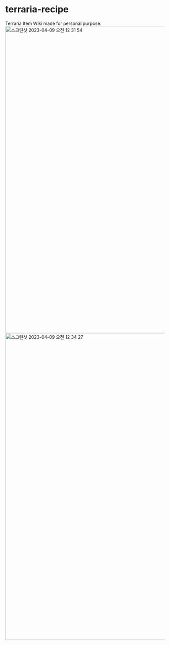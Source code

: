 # terraria-recipe

Terraria Item Wiki made for personal purpose.
<img width="967" alt="스크린샷 2023-04-09 오전 12 31 54" src="https://user-images.githubusercontent.com/90131657/230729804-ef1d91f2-58e0-46d4-b3b9-4b530eb382ce.png">
<img width="967" alt="스크린샷 2023-04-09 오전 12 34 27" src="https://user-images.githubusercontent.com/90131657/230729900-db7d0348-d212-4905-b7c8-5ecd0a06d340.png">
